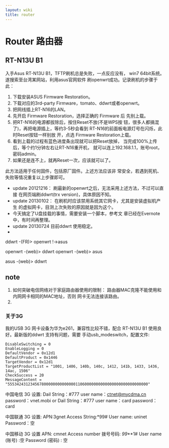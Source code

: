 ```yaml
---
layout: wiki
title: router
---
```


# Router 路由器

## RT-N13U B1 
入手Asus RT-N13U B1，TFTP刷机总是失败，一点反应没有，
win7 64bit系统。遂搜索至台湾某网站，利用asus官网软件
刷openwrt成功。记录刷机的步骤于此：

1. 下载安装ASUS Firmware Restoration。
2. 下载对应的3rd-party Firmware，tomato、ddwrt或者openwrt。
3. 把网线插上RT-N16的LAN。
4. 先开启 Firmware Restoration，选择正确的 Firmware 后
先别上载。
5. 把RT-N16的电源都拔除后，按住Reset不放(不是WPS按
钮，很多人都搞混了)，再把电源插上，等约3-5秒会看到
RT-N16的前面板电源灯号在闪烁，此时Reset按钮一样别放
开，点选 Firmware Restoration上载。
6. 看到上载的过程有蓝色进度条出现就可以把Reset放掉，
当完成100%上传后，等个约1分钟左右让RT-N16重开机，
就可以连上192.168.1.1，账号root，密码admin。
7. 如果还是连不上，就再Reset一次，应该就可以了。

此方法适用于任何固件，包括原厂固件。上述方法应该非
常安全，若遇到死机、失败等情况重复以上步骤即可。

- update 20121216：
刷最新的openwrt之后，无法采用上述方法，不过可以直接
在网页端刷ddwrt(trx version)，具体原因不知。
- update 20130102：
在刷机时应该禁用系统其它网卡，尤其是安装虚拟机产生
的虚拟网卡，目测上次失败的原因就是因为这个。
- 今天搞定了U盘挂载的事情，需要安装一个脚本，参考文
章已经在Evernote中，有时间再整理。
- update 20130724
目前ddwrt 使用稳定。
- 

ddwrt -(FR)> openwrt   !->asus

openwrt -(web)> ddwrt
openwrt -(web)> asus

asus -(web)> ddwrt

## note
1. 如何突破电信网络对于家庭路由器使用的限制：
路由器MAC克隆不能使用和内网网卡相同的MAC地址，否则
网卡无法连接该路由。
2.

### 关于3G
我的USB 3G 网卡设备为华为e261，兼容性比较不错，配合
RT-N13U B1 使用良好。最新版的ddwrt 支持有问题，需要
手动usb_modeswitch，配置文件:
    
    DisableSwitching = 0
    EnableLogging = 0
    DefaultVendor = 0x12d1
    DefaultProduct = 0x1446
    TargetVendor = 0x12d1
    TargetProductList = "1001, 1406, 140b, 140c, 1412, 141b, 1433, 1436, 14ac, 1506"
    CheckSuccess = 20
    MessageContent = "55534243123456780000000000000011060000000000000000000000000000"
    
中国电信 3G 设置:
    Dail String：#777
    user name：ctnet@mycdma.cn
    password：vnet.mobi
    or
    Dail String：#777
    user name：card
    password：card

中国联通 3G 设置: 
    APN:3gnet 
    Access String:*99#
    User name: uninet 
    Password：空 

中国移动 3G 设置
    APN: cmnet 
    Access number 拨号号码: *99***1# 
    User name (账号) :空 
    Password (密码)  : 空
 
